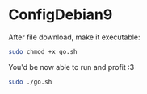 # ConfigDebian9
After file download, make it executable:
```bash
sudo chmod +x go.sh
```
You'd be now able to run and profit :3
```bash
sudo ./go.sh
```
